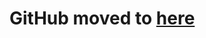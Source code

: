 # GitHub moved to [here](https://github.com/U61vashka/VK-API-Spigot-Bungee/wiki/%D0%A3%D1%81%D1%82%D0%B0%D0%BD%D0%BE%D0%B2%D0%BA%D0%B0)
